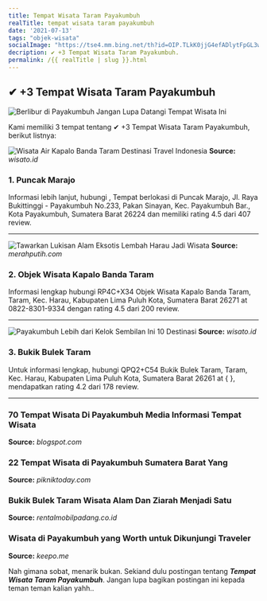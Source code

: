 ```yaml
---
title: Tempat Wisata Taram Payakumbuh
realTitle: tempat wisata taram payakumbuh
date: '2021-07-13'
tags: "objek-wisata"
socialImage: "https://tse4.mm.bing.net/th?id=OIP.TLkK0jjG4efADlytFpGL3wAAAA&amp;pid=15.1"
decription: ✔ +3 Tempat Wisata Taram Payakumbuh.
permalink: /{{ realTitle | slug }}.html
---
```


## ✔ +3 Tempat Wisata Taram Payakumbuh

![Berlibur di Payakumbuh Jangan Lupa Datangi Tempat Wisata Ini](https://pengetahuanpintar.com/wp-content/uploads/2016/11/Berlibur-di-Payakumbuh-Jangan-Lupa-Datangi-Tempat-Wisata-Ini-2-300x201.jpg)



Kami memiliki 3 tempat tentang ✔ +3 Tempat Wisata Taram Payakumbuh, berikut listnya:



![Wisata Air Kapalo Banda Taram  Destinasi Travel Indonesia](https://tse4.mm.bing.net/th?id=OIP.LTugKdB7ii2ZtxDVRzc9yQHaE0&amp;pid=15.1)
**Source:** _wisato.id_


### 1. Puncak Marajo



Informasi lebih lanjut, hubungi , Tempat berlokasi di Puncak Marajo, Jl. Raya Bukittinggi - Payakumbuh No.233, Pakan Sinayan, Kec. Payakumbuh Bar., Kota Payakumbuh, Sumatera Barat 26224 dan memiliki rating 4.5 dari 407 review.

---


![Tawarkan Lukisan Alam Eksotis Lembah Harau Jadi Wisata ](https://tse4.mm.bing.net/th?id=OIP.UBBV2sIXESnX_nNX9s7DRwHaEK&amp;pid=15.1)
**Source:** _merahputih.com_


### 2. Objek Wisata Kapalo Banda Taram



Informasi lengkap hubungi RP4C+X34 Objek Wisata Kapalo Banda Taram, Taram, Kec. Harau, Kabupaten Lima Puluh Kota, Sumatera Barat 26271 at 0822-8301-9334 dengan rating 4.5 dari 200 review.

---


![Payakumbuh Lebih dari Kelok Sembilan Ini 10 Destinasi ](https://tse2.mm.bing.net/th?id=OIP.cq7Q3zCMRBgmQzUtS23vDQHaEK&amp;pid=15.1)
**Source:** _wisato.id_


### 3. Bukik Bulek Taram



Untuk informasi lengkap, hubungi QPQ2+C54 Bukik Bulek Taram, Taram, Kec. Harau, Kabupaten Lima Puluh Kota, Sumatera Barat 26261 at {  }, mendapatkan rating 4.2 dari 178 review.

---




### 70 Tempat Wisata Di Payakumbuh  Media Informasi Tempat Wisata




**Source:** _blogspot.com_





### 22 Tempat Wisata di Payakumbuh Sumatera Barat Yang 




**Source:** _pikniktoday.com_





### Bukik Bulek Taram Wisata Alam Dan Ziarah Menjadi Satu




**Source:** _rentalmobilpadang.co.id_





### Wisata di Payakumbuh yang Worth untuk Dikunjungi Traveler




**Source:** _keepo.me_







Nah gimana sobat, menarik bukan. Sekiand dulu postingan tentang ***Tempat Wisata Taram Payakumbuh***. Jangan lupa bagikan postingan ini kepada teman teman kalian yahh..
